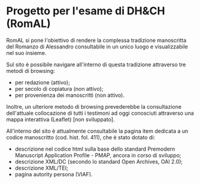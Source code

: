 # Progetto per l'esame di DH&CH (RomAL)

RomAL si pone l'obiettivo di rendere la complessa tradizione manoscritta del Romanzo di Alessandro consultabile in un unico luogo e visualizzabile nel suo insieme. 

Sul sito è possibile navigare all'interno di questa tradizione attraverso tre metodi di browsing: 
- per redazione (attivo);
- per secolo di copiatura (non attivo);
- per provenienza dei manoscritti (non attivo).

Inoltre, un ulteriore metodo di browsing prevederebbe la consultazione dell'attuale collocazione di tutti i testimoni ad oggi conosciuti attraverso una mappa interattiva (Leaflet) [non sviluppato].


All'interno del sito è attualmente consultabile la pagina item dedicata a un codice manoscritto (cod. hist. fol. 411), che è stato dotato di:
- descrizione nel codice html sulla base dello standard Premodern Manuscript Application Profile - PMAP, ancora in corso di sviluppo;
- descrizione XML/DC (secondo lo standard Open Archives, OAI 2.0);
- descrizione XML/TEI;
- pagina autority persona (VIAF).


